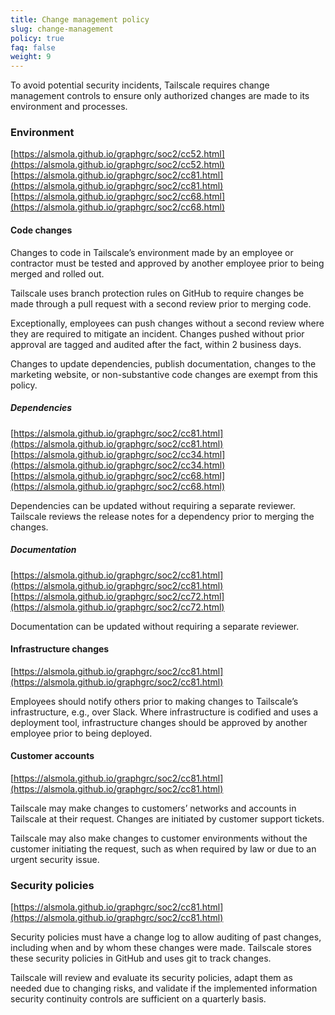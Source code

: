 ```yaml
---
title: Change management policy
slug: change-management
policy: true
faq: false
weight: 9
---
```


To avoid potential security incidents, Tailscale requires change management controls to ensure only authorized changes are made to its environment and processes.

### Environment
[https://alsmola.github.io/graphgrc/soc2/cc52.html](https://alsmola.github.io/graphgrc/soc2/cc52.html)
[https://alsmola.github.io/graphgrc/soc2/cc81.html](https://alsmola.github.io/graphgrc/soc2/cc81.html)
[https://alsmola.github.io/graphgrc/soc2/cc68.html](https://alsmola.github.io/graphgrc/soc2/cc68.html)

#### Code changes

Changes to code in Tailscale’s environment made by an employee or contractor must be tested and approved by another employee prior to being merged and rolled out.

Tailscale uses branch protection rules on GitHub to require changes be made through a pull request with a second review prior to merging code.

Exceptionally, employees can push changes without a second review where they are required to mitigate an incident. Changes pushed without prior approval are tagged and audited after the fact, within 2 business days.

Changes to update dependencies, publish documentation, changes to the marketing website, or non-substantive code changes are exempt from this policy.

##### Dependencies
[https://alsmola.github.io/graphgrc/soc2/cc81.html](https://alsmola.github.io/graphgrc/soc2/cc81.html)
[https://alsmola.github.io/graphgrc/soc2/cc34.html](https://alsmola.github.io/graphgrc/soc2/cc34.html)
[https://alsmola.github.io/graphgrc/soc2/cc68.html](https://alsmola.github.io/graphgrc/soc2/cc68.html)

Dependencies can be updated without requiring a separate reviewer. Tailscale reviews the release notes for a dependency prior to merging the changes.

##### Documentation
[https://alsmola.github.io/graphgrc/soc2/cc81.html](https://alsmola.github.io/graphgrc/soc2/cc81.html)
[https://alsmola.github.io/graphgrc/soc2/cc72.html](https://alsmola.github.io/graphgrc/soc2/cc72.html)

Documentation can be updated without requiring a separate reviewer.

#### Infrastructure changes
[https://alsmola.github.io/graphgrc/soc2/cc81.html](https://alsmola.github.io/graphgrc/soc2/cc81.html)

Employees should notify others prior to making changes to Tailscale’s infrastructure, e.g., over Slack. Where infrastructure is codified and uses a deployment tool, infrastructure changes should be approved by another employee prior to being deployed.

#### Customer accounts
[https://alsmola.github.io/graphgrc/soc2/cc81.html](https://alsmola.github.io/graphgrc/soc2/cc81.html)

Tailscale may make changes to customers’ networks and accounts in Tailscale at their request. Changes are initiated by customer support tickets.

Tailscale may also make changes to customer environments without the customer initiating the request, such as when required by law or due to an urgent security issue.

### Security policies
[https://alsmola.github.io/graphgrc/soc2/cc81.html](https://alsmola.github.io/graphgrc/soc2/cc81.html)

Security policies must have a change log to allow auditing of past changes, including when and by whom these changes were made. Tailscale stores these security policies in GitHub and uses git to track changes.

Tailscale will review and evaluate its security policies, adapt them as needed due to changing risks, and validate if the implemented information security continuity controls are sufficient on a quarterly basis.

